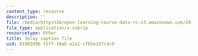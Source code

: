 ```yaml
---
content_type: resource
description: ''
file: /media/https%3A/open-learning-course-data-rc.s3.amazonaws.com/20-219-becoming-the-next-bill-nye-writing-and-hosting-the-educational-show-january-iap-2015/81902d96f57f18aba2a1cfb5e2d7c4c9_VQi6t2NfWig.srt
file_type: application/x-subrip
resourcetype: Other
title: 3play caption file
uid: 81902d96-f57f-18ab-a2a1-cfb5e2d7c4c9
---
```

